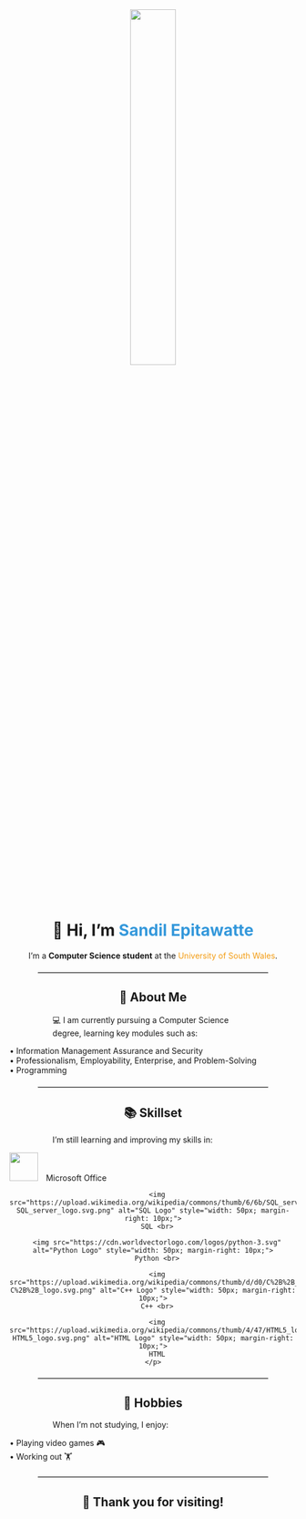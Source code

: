 <div align="center">
  <!-- Top Banner -->
  <img src="https://png.pngtree.com/png-clipart/20230913/original/pngtree-student-on-computer-vector-png-image_11055567.png" 
       style="border-radius: 10px; width: 40%;">

  <!-- Introduction -->
  <h1>👋 Hi, I’m <span style="color: #3498db;">Sandil Epitawatte</span></h1>
  <p>
    I’m a <strong>Computer Science student</strong> at the 
    <span style="color: #f39c12;">University of South Wales</span>.
  </p>

  <hr style="width: 80%; border: 1px solid #ddd; margin: 20px auto;">
  
  <!-- About Me Section -->
  <h2>👀 About Me</h2>
  <p style="text-align: left; width: 70%; margin: auto;">
    💻 I am currently pursuing a Computer Science degree, learning key modules such as:
    <p style="text-align: left;">
      • Information Management Assurance and Security <br>
      • Professionalism, Employability, Enterprise, and Problem-Solving <br>
      • Programming
    </p>
  </p>
  
  <hr style="width: 80%; border: 1px solid #ddd; margin: 20px auto;">

  <!-- Skillset Section -->
  <h2>📚 Skillset</h2>
  <p style="text-align: left; width: 70%; margin: auto;">
    I’m still learning and improving my skills in:
    <p style="text-align: left;">
      <!-- Skill Images -->
      <img src="https://sm.pcmag.com/pcmag_uk/review/m/microsoft-/microsoft-office-professional-2021_4b65.jpg"  style="width: 50px; margin-right: 10px;">
      Microsoft Office <br>
      
      <img src="https://upload.wikimedia.org/wikipedia/commons/thumb/6/6b/SQL_server_logo.svg/1920px-SQL_server_logo.svg.png" alt="SQL Logo" style="width: 50px; margin-right: 10px;">
      SQL <br>
      
      <img src="https://cdn.worldvectorlogo.com/logos/python-3.svg" alt="Python Logo" style="width: 50px; margin-right: 10px;">
      Python <br>
      
      <img src="https://upload.wikimedia.org/wikipedia/commons/thumb/d/d0/C%2B%2B_logo.svg/800px-C%2B%2B_logo.svg.png" alt="C++ Logo" style="width: 50px; margin-right: 10px;">
      C++ <br>
      
      <img src="https://upload.wikimedia.org/wikipedia/commons/thumb/4/47/HTML5_logo.svg/800px-HTML5_logo.svg.png" alt="HTML Logo" style="width: 50px; margin-right: 10px;">
      HTML
    </p>
  </p>

  <hr style="width: 80%; border: 1px solid #ddd; margin: 20px auto;">

  <!-- Hobbies Section -->
  <h2>🏅 Hobbies</h2>
  <p style="text-align: left; width: 70%; margin: auto;">
    When I’m not studying, I enjoy:
    <p style="text-align: left;">
      • Playing video games 🎮 <br>
      • Working out 🏋️
    </p>
  </p>

  <hr style="width: 80%; border: 1px solid #ddd; margin: 20px auto;">

  <!-- Closing Section -->
  <h2>🌟 Thank you for visiting!</h2>
  
</div>
